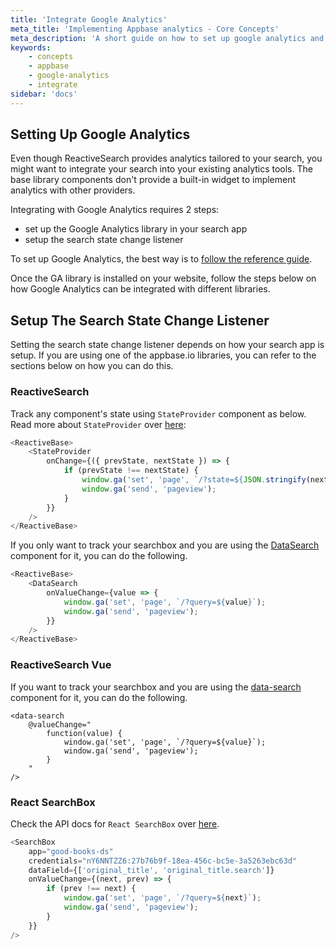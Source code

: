 ```yaml
---
title: 'Integrate Google Analytics'
meta_title: 'Implementing Appbase analytics - Core Concepts'
meta_description: 'A short guide on how to set up google analytics and track search terms and queries.'
keywords:
    - concepts
    - appbase
    - google-analytics
    - integrate
sidebar: 'docs'
---
```


## Setting Up Google Analytics

Even though ReactiveSearch provides analytics tailored to your search, you might want to integrate your search into your existing analytics tools.
The base library components don't provide a built-in widget to implement analytics with other providers.

Integrating with Google Analytics requires 2 steps:

-   set up the Google Analytics library in your search app
-   setup the search state change listener

To set up Google Analytics, the best way is to [follow the reference guide](https://developers.google.com/analytics/devguides/collection/analyticsjs/).

Once the GA library is installed on your website, follow the steps below on how Google Analytics can be integrated with different libraries.

## Setup The Search State Change Listener
Setting the search state change listener depends on how your search app is setup. If you are using one of the appbase.io libraries, you can refer to the sections below on how you can do this.

### ReactiveSearch
Track any component's state using `StateProvider` component as below. Read more about `StateProvider` over [here](https://docs.appbase.io/docs/reactivesearch/v3/advanced/stateprovider/):

```js
<ReactiveBase>
	<StateProvider
		onChange={({ prevState, nextState }) => {
			if (prevState !== nextState) {
				window.ga('set', 'page', `/?state=${JSON.stringify(nextState)}`);
				window.ga('send', 'pageview');
			}
		}}
	/>
</ReactiveBase>
```

If you only want to track your searchbox and you are using the [DataSearch](https://docs.appbase.io/docs/reactivesearch/v3/search/datasearch/) component for it, you can do the following.

```js
<ReactiveBase>
	<DataSearch
		onValueChange={value => {
			window.ga('set', 'page', `/?query=${value}`);
			window.ga('send', 'pageview');
		}}
	/>
</ReactiveBase>
```

### ReactiveSearch Vue
If you want to track your searchbox and you are using the [data-search](https://docs.appbase.io/docs/reactivesearch/vue/search/DataSearch/) component for it, you can do the following.

```vue
<data-search
	@valueChange="
		function(value) {
			window.ga('set', 'page', `/?query=${value}`);
			window.ga('send', 'pageview');
		}
	"
/>
```

### React SearchBox
Check the API docs for `React SearchBox` over [here](https://docs.appbase.io/docs/reactivesearch/react-searchbox/apireference/).

```js
<SearchBox
	app="good-books-ds"
	credentials="nY6NNTZZ6:27b76b9f-18ea-456c-bc5e-3a5263ebc63d"
	dataField={['original_title', 'original_title.search']}
	onValueChange={(next, prev) => {
		if (prev !== next) {
			window.ga('set', 'page', `/?query=${next}`);
			window.ga('send', 'pageview');
		}
	}}
/>
```
